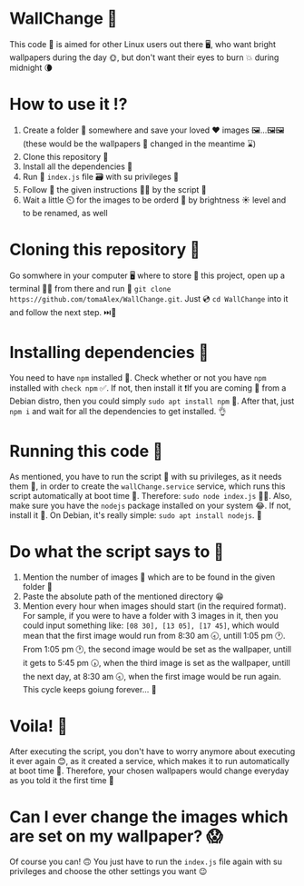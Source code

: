 # WallChange 🧱
This code 💾 is aimed for other Linux users out there 🖥, who want bright wallpapers during the day 🌞, but don't want their eyes to burn 💥 during midnight 🌘
# How to use it ⁉️
1. Create a folder 📁 somewhere and save your loved ❤️ images 🖼️...🖼️🖼️ (these would be the wallpapers 📜 changed in the meantime ⌛)
2. Clone this repository 🐣
3. Install all the dependencies 💉
4. Run 🏃 `index.js` file 🗃️ with su privileges 🙏
5. Follow 🔦 the given instructions 👩‍🏫 by the script 📜
6. Wait a little ⏲️ for the images to be orderd 👮 by brightness ☀️ level and to be renamed, as well
# Cloning this repository 👶
Go somwhere in your computer 🖥️ where to store 💾 this project, open up a terminal 👨‍💻 from there and run 🏃 `git clone https://github.com/tomaAlex/WallChange.git`. Just 💿 `cd WallChange` into it and follow the next step. ⏭️🐾
# Installing dependencies 💉
You need to have `npm` installed 🙏. Check whether or not you have `npm` installed with `check npm` ✅. If not, then install it ❗If you are coming 👟 from a Debian distro, then you could simply `sudo apt install npm` 🥴. After that, just `npm i` and wait for all the dependencies to get installed. 👌
# Running this code 🏃
As mentioned, you have to run the script 📜 with su privileges, as it needs them 💉, in order to create the `wallChange.service` service, which runs this script automatically at boot time 🤯. Therefore: `sudo node index.js` 🧚‍♂️. Also, make sure you have the `nodejs` package installed on your system 😂. If not, install it 🤣. On Debian, it's really simple: `sudo apt install nodejs`. 🤟
# Do what the script says to 🙆
1. Mention the number of images 🔢 which are to be found in the given folder 📂
2. Paste the absolute path of the mentioned directory 😁
3. Mention every hour when images should start (in the required format). For sample, if you were to have a folder with 3 images in it, then you could input something like: `[08 30], [13 05], [17 45]`, which would mean that the first image would run from 8:30 am 🕣, untill 1:05 pm 🕐. From 1:05 pm 🕐, the second image would be set as the wallpaper, untill it gets to 5:45 pm 🕠, when the third image is set as the wallpaper, untill the next day, at 8:30 am 🕣, when the first image would be run again. This cycle keeps goiung forever... 🔄
# Voila! 🥳
After executing the script, you don't have to worry anymore about executing it ever again 😊, as it created a service, which makes it to run automatically at boot time 🤯. Therefore, your chosen wallpapers would change everyday as you told it the first time 💃
# Can I ever change the images which are set on my wallpaper? 😱
Of course you can! 🙃 You just have to run the `index.js` file again with su privileges and choose the other settings you want 😉
